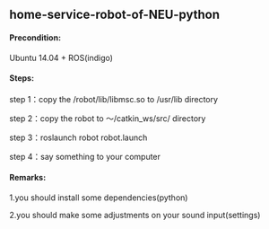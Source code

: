 ## home-service-robot-of-NEU-python

#### Precondition:

Ubuntu 14.04 + ROS(indigo)


#### Steps:

step 1：copy the /robot/lib/libmsc.so to /usr/lib directory

step 2：copy the robot to ～/catkin_ws/src/ directory

step 3：roslaunch robot robot.launch

step 4：say something to your computer


#### Remarks:

1.you should install some dependencies(python)

2.you should make some adjustments on your sound input(settings)
